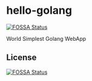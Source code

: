 # hello-golang
[![FOSSA Status](https://app.fossa.com/api/projects/git%2Bgithub.com%2Fimurata%2Fhello-golang.svg?type=shield)](https://app.fossa.com/projects/git%2Bgithub.com%2Fimurata%2Fhello-golang?ref=badge_shield)

World Simplest Golang WebApp


## License
[![FOSSA Status](https://app.fossa.com/api/projects/git%2Bgithub.com%2Fimurata%2Fhello-golang.svg?type=large)](https://app.fossa.com/projects/git%2Bgithub.com%2Fimurata%2Fhello-golang?ref=badge_large)
